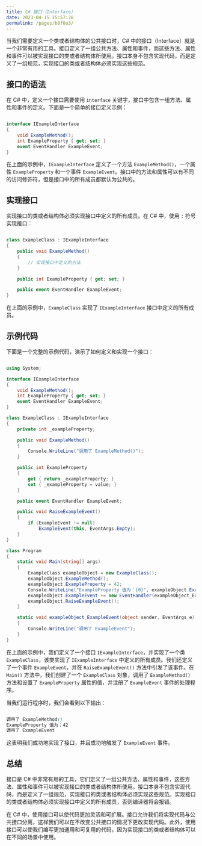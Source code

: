 ```yaml
---
title: C# 接口（Interface）
date: 2023-04-15 15:57:28
permalink: /pages/b8f0a3/
---
```


当我们需要定义一个类或者结构体的公共接口时，C# 中的接口（Interface）就是一个非常有用的工具。接口定义了一组公共方法、属性和事件，而这些方法、属性和事件可以被实现接口的类或者结构体所使用。接口本身不包含实现代码，而是定义了一组规范，实现接口的类或者结构体必须实现这些规范。
## 接口的语法

在 C# 中，定义一个接口需要使用 `interface` 关键字，接口中包含一组方法、属性和事件的定义。下面是一个简单的接口定义示例：

```csharp

interface IExampleInterface
{
    void ExampleMethod();
    int ExampleProperty { get; set; }
    event EventHandler ExampleEvent;
}
```



在上面的示例中，`IExampleInterface` 定义了一个方法 `ExampleMethod()`，一个属性 `ExampleProperty` 和一个事件 `ExampleEvent`。接口中的方法和属性可以有不同的访问修饰符，但是接口中的所有成员都默认为公共的。
## 实现接口

实现接口的类或者结构体必须实现接口中定义的所有成员。在 C# 中，使用 `:` 符号实现接口：

```csharp

class ExampleClass : IExampleInterface
{
    public void ExampleMethod()
    {
        // 实现接口中定义的方法
    }

    public int ExampleProperty { get; set; }

    public event EventHandler ExampleEvent;
}
```



在上面的示例中，`ExampleClass` 实现了 `IExampleInterface` 接口中定义的所有成员。
## 示例代码

下面是一个完整的示例代码，演示了如何定义和实现一个接口：

```csharp

using System;

interface IExampleInterface
{
    void ExampleMethod();
    int ExampleProperty { get; set; }
    event EventHandler ExampleEvent;
}

class ExampleClass : IExampleInterface
{
    private int _exampleProperty;

    public void ExampleMethod()
    {
        Console.WriteLine("调用了 ExampleMethod()");
    }

    public int ExampleProperty
    {
        get { return _exampleProperty; }
        set { _exampleProperty = value; }
    }

    public event EventHandler ExampleEvent;

    public void RaiseExampleEvent()
    {
        if (ExampleEvent != null)
            ExampleEvent(this, EventArgs.Empty);
    }
}

class Program
{
    static void Main(string[] args)
    {
        ExampleClass exampleObject = new ExampleClass();
        exampleObject.ExampleMethod();
        exampleObject.ExampleProperty = 42;
        Console.WriteLine("ExampleProperty 值为：{0}", exampleObject.ExampleProperty);
        exampleObject.ExampleEvent += new EventHandler(exampleObject_ExampleEvent);
        exampleObject.RaiseExampleEvent();
    }

    static void exampleObject_ExampleEvent(object sender, EventArgs e)
    {
        Console.WriteLine("调用了 ExampleEvent");
    }
}
```



在上面的示例中，我们定义了一个接口 `IExampleInterface`，并实现了一个类 `ExampleClass`，该类实现了 `IExampleInterface` 中定义的所有成员。我们还定义了一个事件 `ExampleEvent`，并在 `RaiseExampleEvent()` 方法中引发了该事件。在 `Main()` 方法中，我们创建了一个 `ExampleClass` 对象，调用了 `ExampleMethod()` 方法和设置了 `ExampleProperty` 属性的值，并注册了 `ExampleEvent` 事件的处理程序。

当我们运行程序时，我们会看到以下输出：

```scss

调用了 ExampleMethod()
ExampleProperty 值为：42
调用了 ExampleEvent
```



这表明我们成功地实现了接口，并且成功地触发了 `ExampleEvent` 事件。
## 总结

接口是 C# 中非常有用的工具，它们定义了一组公共方法、属性和事件，这些方法、属性和事件可以被实现接口的类或者结构体所使用。接口本身不包含实现代码，而是定义了一组规范，实现接口的类或者结构体必须实现这些规范。实现接口的类或者结构体必须实现接口中定义的所有成员，否则编译器将会报错。

在 C# 中，使用接口可以使代码更加灵活和可扩展。接口允许我们将实现代码与公共接口分离，这样我们可以在不改变公共接口的情况下更改实现代码。此外，使用接口可以使我们编写更加通用和可复用的代码，因为实现接口的类或者结构体可以在不同的场景中使用。
